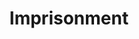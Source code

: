 ---
title: "Imprisonment"
permalink: /spells/imprisonment/
tags:
  - Spell
  - 9th Level
  - Abjuration
available_for:
  - Warlock
  - Wizard
level: "9th Level"
school: "Abjuration"
range: "30 ft"
comp:
  - V
  - S
  - M
material: "a vellum depiction or a carved statuette in the likeness of the target, and a special component that varies according to the version of the spell you choose, worth at least 500gp per hit die of the target."
duration: "Until Dispelled"
cast_time: "1 Minute"
attack: "WIS Save"
description: |
  You create a magical restraint to hold a creature that you can see within range. The target must succeed on a wisdom saving throw or be bound by the spell; if it succeeds, it is immune to this spell if you cast it again. While affected by this spell, the creature doesn't need to breathe, eat, or drink, and it doesn't age. Divination spells can't locate or perceive the target.

  When you cast the spell, you choose one of the following forms of imprisonment.

  ***Burial.*** The target is entombed far beneath the earth in a sphere of magical force that is just large enough to contain the target. Nothing can pass through the sphere, nor can any creature teleport or use planar travel to get into or out of it.

  The special component for this version of the spell is a small mithral orb.

  ***Chaining.*** Heavy chains, firmly rooted in the ground, hold the target in place. The target is restrained until the spell ends, and it can't move or be moved by any means until then.

  The special component for this version of the spell is a fine chain of precious metal.

  ***Hedged Prison.*** The spell transports the target into a tiny demiplane that is warded against teleportation and planar travel. The demiplane can be a labyrinth, a cage, a tower, or any similar confined structure or area of your choice.

  The special component for this version of the spell is a miniature representation of the prison made from jade.

  ***Minimus Containment.*** The target shrinks to a height of 1 inch and is imprisoned inside a gemstone or similar object. Light can pass through the gemstone normally (allowing the target to see out and other creatures to see in), but nothing else can pass through, even by means of teleportation or planar travel. The gemstone can't be cut or broken while the spell remains in effect.

  The special component for this version of the spell is a large, transparent gemstone, such as a corundum, diamond, or ruby.

  ***Slumber.*** The target falls asleep and can't be awoken.

  The special component for this version of the spell consists of rare soporific herbs.

  ***Ending the Spell.*** During the casting of the spell, in any of its versions, you can specify a condition that will cause the spell to end and release the target. The condition can be as specific or as elaborate as you choose, but the GM must agree that the condition is reasonable and has a likelihood of coming to pass. The conditions can be based on a creature's name, identity, or deity but otherwise must be based on observable actions or qualities and not based on intangibles such as level, class, or hit points.

  A dispel magic spell can end the spell only if it is cast as a 9th-level spell, targeting either the prison or the special component used to create it.

  You can use a particular special component to create only one prison at a time. If you cast the spell again using the same component, the target of the first casting is immediately freed from its binding.
excerpt: "You create a magical restraint to hold a creature that you can see within range."
source: "Basic Rules"
---